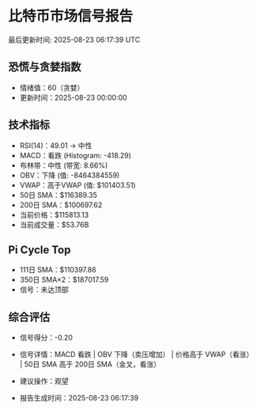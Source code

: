 # 比特币市场信号报告

最后更新时间: 2025-08-23 06:17:39 UTC

## 恐慌与贪婪指数
- 情绪值：60（贪婪）
- 更新时间：2025-08-23 00:00:00

## 技术指标
- RSI(14)：49.01 → 中性
- MACD：看跌 (Histogram: -418.29)
- 布林带：中性 (带宽: 8.66%)
- OBV：下降 (值: -8464384559)
- VWAP：高于VWAP (值: $101403.51)
- 50日 SMA：$116389.35
- 200日 SMA：$100697.62
- 当前价格：$115813.13
- 当前成交量：$53.76B

## Pi Cycle Top
- 111日 SMA：$110397.86
- 350日 SMA×2：$187017.59
- 信号：未达顶部

## 综合评估
- 信号得分：-0.20
- 信号详情：MACD 看跌 | OBV 下降（卖压增加） | 价格高于 VWAP（看涨） | 50日 SMA 高于 200日 SMA（金叉，看涨）
- 建议操作：观望

- 报告生成时间：2025-08-23 06:17:39